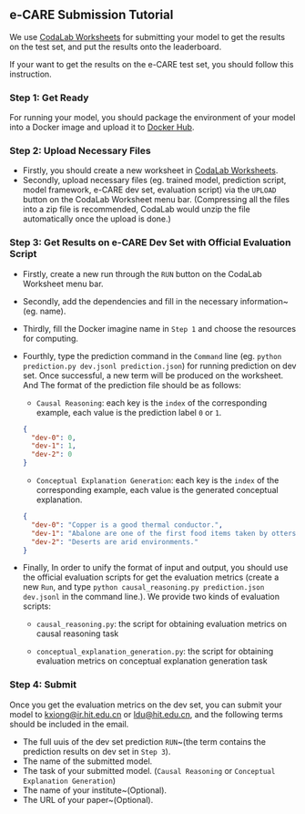 ## e-CARE Submission Tutorial

We use [CodaLab Worksheets](http://worksheets.codalab.org/) for submitting your model to get the results on the test set, and put the results onto the leaderboard. 

If your want to get the results on the e-CARE test set, you should follow this instruction.


### Step 1: Get Ready

For running your model, you should package the environment of your model into a Docker image and upload it to [Docker Hub](https://hub.docker.com/).



### Step 2: Upload Necessary Files

* Firstly, you should create a new worksheet in [CodaLab Worksheets](http://worksheets.codalab.org/).
* Secondly, upload necessary files (eg. trained model, prediction script, model framework, e-CARE dev set, evaluation script) via the `UPLOAD` button on the CodaLab Worksheet menu bar. (Compressing all the files into a zip file is recommended, CodaLab would unzip the file automatically once the upload is done.)



### Step 3: Get Results on e-CARE Dev Set with Official Evaluation Script

* Firstly, create a new run through the `RUN` button on the CodaLab Worksheet menu bar.

* Secondly, add the dependencies and fill in the necessary information~(eg. name).

* Thirdly, fill the Docker imagine name in `Step 1` and choose the resources for computing.

* Fourthly, type the prediction command in the `Command` line (eg. `python prediction.py dev.jsonl prediction.json`) for running prediction on dev set. Once successful, a new term will be produced on the worksheet.  And The format of the prediction file should be as follows:

  * `Causal Reasoning`: each key is the `index` of the corresponding example, each value is the prediction label `0` or `1`.

  ```json
  {
    "dev-0": 0,
    "dev-1": 1,
    "dev-2": 0
  }
  ```

  * `Conceptual Explanation Generation`: each key is the `index` of the corresponding example, each value is the generated conceptual explanation.

  ```json
  {
    "dev-0": "Copper is a good thermal conductor.",
    "dev-1": "Abalone are one of the first food items taken by otters as they move into new habitat.",
    "dev-2": "Deserts are arid environments."
  }
  ```

* Finally, In order to unify the format of input and output, you should use the official evaluation scripts for get the evaluation metrics (create a new `Run`, and type `python causal_reasoning.py prediction.json dev.jsonl` in the command line.). We provide two kinds of evaluation scripts:

  * `causal_reasoning.py`: the script for obtaining evaluation metrics on causal reasoning task

  * `conceptual_explanation_generation.py`: the script for obtaining evaluation metrics on conceptual explanation generation task



### Step 4: Submit

Once you get the evaluation metrics on the dev set, you can submit your model to kxiong@ir.hit.edu.cn or ldu@hit.edu.cn, and the following terms should be included in the email.

* The full uuis of the dev set prediction `RUN`~(the term contains the prediction results on dev set in `Step 3`).
* The name of the submitted model.
* The task of your submitted model. (`Causal Reasoning` or `Conceptual Explanation Generation`)
* The name of your institute~(Optional).
* The URL of your paper~(Optional).

